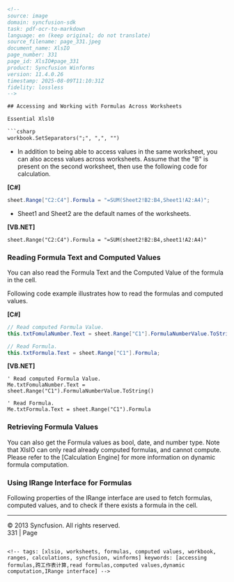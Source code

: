 ```html
<!-- 
source: image
domain: syncfusion-sdk
task: pdf-ocr-to-markdown
language: en (keep original; do not translate)
source_filename: page_331.jpeg
document_name: XlsIO
page_number: 331
page_id: XlsIO#page_331
product: Syncfusion Winforms
version: 11.4.0.26
timestamp: 2025-08-09T11:10:31Z
fidelity: lossless
-->

## Accessing and Working with Formulas Across Worksheets

Essential Xlsl0

```csharp
workbook.SetSeparators(";", ",", "")
```

- In addition to being able to access values in the same worksheet, you can also access values across worksheets. Assume that the "B" is present on the second worksheet, then use the following code for calculation.

**[C#]**
```csharp
sheet.Range["C2:C4"].Formula = "=SUM(Sheet2!B2:B4,Sheet1!A2:A4)";
```

- Sheet1 and Sheet2 are the default names of the worksheets.

**[VB.NET]**
```vb.net
sheet.Range("C2:C4").Formula = "=SUM(sheet2!B2:B4,sheet1!A2:A4)"
```

### Reading Formula Text and Computed Values

You can also read the Formula Text and the Computed Value of the formula in the cell.

Following code example illustrates how to read the formulas and computed values.

**[C#]**
```csharp
// Read computed Formula Value.
this.txtFomulaNumber.Text = sheet.Range["C1"].FormulaNumberValue.ToString();

// Read Formula.
this.txtFormula.Text = sheet.Range["C1"].Formula;
```

**[VB.NET]**
```vb.net
' Read computed Formula Value.
Me.txtFomulaNumber.Text = sheet.Range("C1").FormulaNumberValue.ToString()

' Read Formula.
Me.txtFormula.Text = sheet.Range("C1").Formula
```

### Retrieving Formula Values

You can also get the Formula values as bool, date, and number type. Note that XlsIO can only read already computed formulas, and cannot compute. Please refer to the [Calculation Engine] for more information on dynamic formula computation.

### Using IRange Interface for Formulas

Following properties of the IRange interface are used to fetch formulas, computed values, and to check if there exists a formula in the cell.

---
© 2013 Syncfusion. All rights reserved.  
331 | Page
```

<!-- tags: [xlsio, worksheets, formulas, computed values, workbook, ranges, calculations, syncfusion, winforms] keywords: [accessing formulas,跨工作表计算,read formulas,computed values,dynamic computation,IRange interface] -->
```